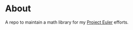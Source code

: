# About

A repo to maintain a math library for my [Project Euler](https://projecteuler.net) efforts.
